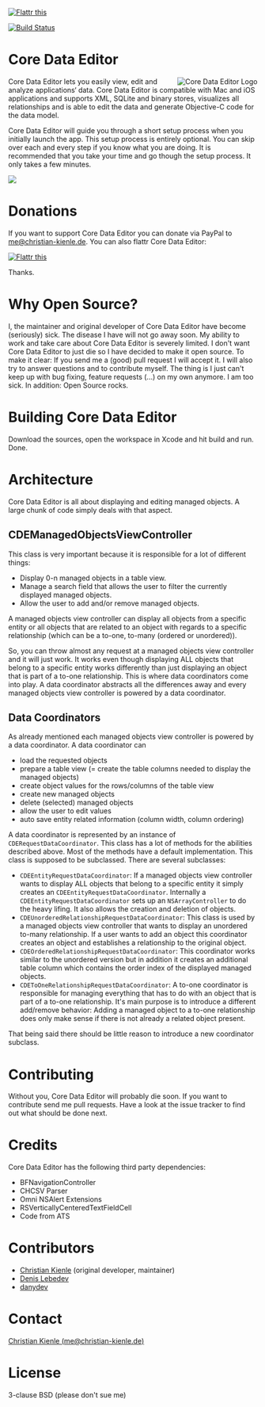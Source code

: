 <a href="https://flattr.com/submit/auto?user_id=ChristianKienle&url=https%3A%2F%2Fgithub.com%2FChristianKienle%2FCore-Data-Editor" target="_blank"><img src="https://api.flattr.com/button/flattr-badge-large.png" alt="Flattr this" title="Flattr this" border="0"></a>

[![Build Status](https://travis-ci.org/ChristianKienle/Core-Data-Editor.svg?branch=master)](https://travis-ci.org/ChristianKienle/Core-Data-Editor)

# Core Data Editor
<img src="http://thermal-core.com/img/cde/icon_256x256.png" alt="Core Data Editor Logo" title="Core Data Editor Logo" align="right" />

Core Data Editor lets you easily view, edit and analyze applications‘ data. Core Data Editor is compatible with Mac and iOS applications and supports XML, SQLite and binary stores, visualizes all relationships and is able to edit the data and generate Objective-C code for the data model.

Core Data Editor will guide you through a short setup process when you initially launch the app. This setup process is entirely optional. You can skip over each and every step if you know what you are doing. It is recommended that you take your time and go though the setup process. It only takes a few minutes. 

![](http://thermal-core.com/img/cde/screenshot_main_cut.png)

# Donations
If you want to support Core Data Editor you can donate via PayPal to me@christian-kienle.de. You can also flattr Core Data Editor:

<a href="https://flattr.com/submit/auto?user_id=ChristianKienle&url=https%3A%2F%2Fgithub.com%2FChristianKienle%2FCore-Data-Editor" target="_blank"><img src="https://api.flattr.com/button/flattr-badge-large.png" alt="Flattr this" title="Flattr this" border="0"></a>

Thanks.

# Why Open Source?
I, the maintainer and original developer of Core Data Editor have become (seriously) sick. The disease I have will not go away soon. My ability to work and take care about Core Data Editor is severely limited. I don't want Core Data Editor to just die so I have decided to make it open source. To make it clear: If you send me a (good) pull request I will accept it. I will also try to answer questions and to contribute myself. The thing is I just can't keep up with bug fixing, feature requests (...) on my own anymore. I am too sick. In addition: Open Source rocks.

# Building Core Data Editor
Download the sources, open the workspace in Xcode and hit build and run. Done.

# Architecture
Core Data Editor is all about displaying and editing managed objects. A large chunk of code simply deals with that aspect.

## CDEManagedObjectsViewController
This class is very important because it is responsible for a lot of different things:

* Display 0-n managed objects in a table view.
* Manage a search field that allows the user to filter the currently displayed managed objects.
* Allow the user to add and/or remove managed objects.

A managed objects view controller can display all objects from a specific entity or all objects that are related to an object with regards to a specific relationship (which can be a to-one, to-many (ordered or unordered)).  

So, you can throw almost any request at a managed objects view controller and it will just work. It works even though displaying ALL objects that belong to a specific entity works differently than just displaying an object that is part of a to-one relationship. This is where data coordinators come into play. A data coordinator abstracts all the differences away and every managed objects view controller is powered by a data coordinator.

## Data Coordinators
As already mentioned each managed objects view controller is powered by a data coordinator. A data coordinator can

* load the requested objects
* prepare a table view (= create the table columns needed to display the managed objects)
* create object values for the rows/columns of the table view
* create new managed objects
* delete (selected) managed objects
* allow the user to edit values
* auto save entity related information (column width, column ordering)

A data coordinator is represented by an instance of  `CDERequestDataCoordinator`. This class has a lot of methods for the abilities described above. Most of the methods have a default implementation. This class is supposed to be subclassed. There are several subclasses:

* `CDEEntityRequestDataCoordinator`: If a managed objects view controller wants to display ALL objects that belong to a specific entity it simply creates an `CDEEntityRequestDataCoordinator`. Internally a `CDEEntityRequestDataCoordinator` sets up an `NSArrayController` to do the heavy lifing. It also allows the creation and deletion of objects.
* `CDEUnorderedRelationshipRequestDataCoordinator`: This class is used by a managed objects view controller that wants to display an unordered to-many relationship. If a user wants to add an object this coordinator creates an object and establishes a relationship to the original object.
* `CDEOrderedRelationshipRequestDataCoordinator`: This coordinator works similar to the unordered version but in addition it creates an additional table column which contains the order index of the displayed managed objects.
* `CDEToOneRelationshipRequestDataCoordinator`: A to-one coordinator is responsible for managing everything that has to do with an object that is part of a to-one relationship. It's main purpose is to introduce a different add/remove behavior: Adding a managed object to a to-one relationship does only make sense if there is not already a related object present.  

That being said there should be little reason to introduce a new coordinator subclass. 

# Contributing
Without you, Core Data Editor will probably die soon. If you want to contribute send me pull requests. Have a look at the issue tracker to find out what should be done next. 

# Credits
Core Data Editor has the following third party dependencies:

* BFNavigationController
* CHCSV Parser
* Omni NSAlert Extensions
* RSVerticallyCenteredTextFieldCell
* Code from ATS

# Contributors
* [Christian Kienle](https://github.com/ChristianKienle) (original developer, maintainer)
* [Denis Lebedev](https://github.com/garnett) 
* [danydev](https://github.com/danydev)

# Contact
[Christian Kienle (me@christian-kienle.de)](mailto:me@christian-kienle.de) 

# License
3-clause BSD (please don't sue me)
